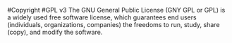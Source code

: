 #Copyright
#GPL v3
The GNU General Public License (GNY GPL or GPL) is a widely used free software license, which guarantees end users (individuals, organizations, companies) the freedoms to run, study, share (copy), and modify the software.